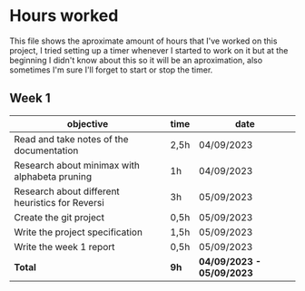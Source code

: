 # Hours worked

This file shows the aproximate amount of hours that I've worked on this project, I tried setting up a timer whenever I started to work on it but at the beginning I didn't know about this so it will be an aproximation, also sometimes I'm sure I'll forget to start or stop the timer.

## Week 1

objective | time | date
--- | --- | ---
Read and take notes of the documentation | 2,5h | 04/09/2023
Research about minimax with alphabeta pruning | 1h | 04/09/2023
Research about different heuristics for Reversi | 3h | 05/09/2023
Create the git project | 0,5h | 05/09/2023
Write the project specification | 1,5h | 05/09/2023
Write the week 1 report | 0,5h | 05/09/2023
**Total** | **9h** | **04/09/2023 - 05/09/2023**
